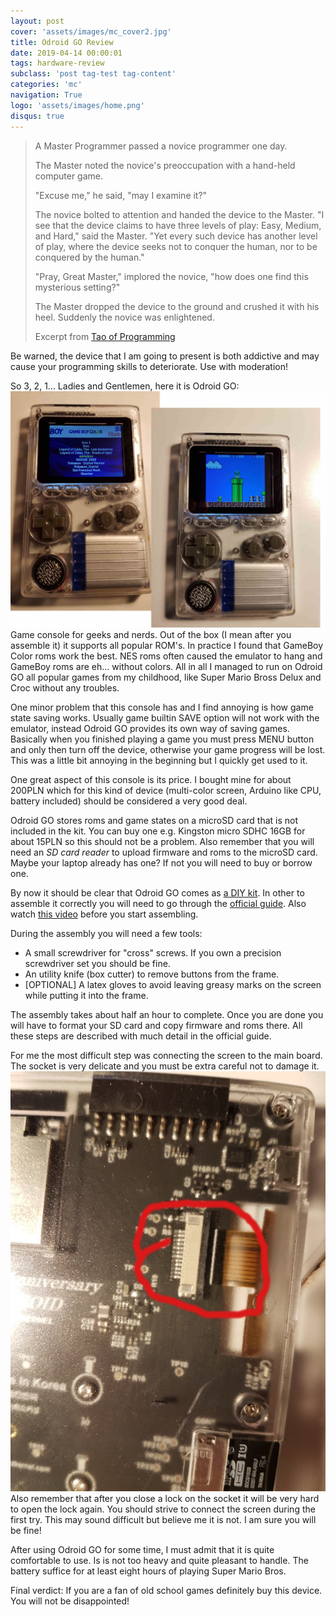 ```yaml
---
layout: post
cover: 'assets/images/mc_cover2.jpg'
title: Odroid GO Review
date: 2019-04-14 00:00:01
tags: hardware-review
subclass: 'post tag-test tag-content'
categories: 'mc'
navigation: True
logo: 'assets/images/home.png'
disqus: true
---
```


> A Master Programmer passed a novice programmer one day.
>
> The Master noted the novice's preoccupation with a hand-held computer game.
>
> "Excuse me," he said, "may I examine it?"
> 
> The novice bolted to attention and handed the device to the Master. "I see that the device claims to have three levels of play: Easy, Medium, and Hard," said the Master. "Yet every such device has another level of play, where the device seeks not to conquer the human, nor to be conquered by the human."
>
> "Pray, Great Master," implored the novice, "how does one find this mysterious setting?"
>
> The Master dropped the device to the ground and crushed it with his heel. Suddenly the novice was enlightened.
>
> Excerpt from [Tao of Programming](http://www.mit.edu/~xela/tao.html)

Be warned, the device that I am going to present is both
addictive and may cause your programming skills to deteriorate.
Use with moderation!

So 3, 2, 1... Ladies and Gentlemen, here it is Odroid GO:
![Odroid GO](assets/images/2019-04-14/go1.jpg)
Game console for geeks and nerds. Out of the box (I mean after
you assemble it) it supports all popular ROM's. In practice I found
that GameBoy Color roms work the best. NES roms often caused
the emulator to hang and GameBoy roms are eh... without colors.
All in all I managed to run on Odroid GO all popular games 
from my childhood, like
Super Mario Bross Delux and Croc without any troubles.

One minor problem that this console has and I find annoying
is how game state saving works.
Usually game builtin SAVE option will not work with the emulator,
instead Odroid GO provides its own way of saving games.
Basically when you finished playing a game you must press
MENU button and only then turn off the device, otherwise
your game progress will be lost. This was a little bit annoying
in the beginning but I quickly get used to it.

One great aspect of this console is its price. I bought mine
for about 200PLN which for this kind of device (multi-color screen,
Arduino like CPU, battery included)
should be considered a very good deal.

Odroid GO stores roms and game states on a microSD card that
is not included in the kit. 
You can buy one e.g. Kingston micro SDHC 16GB
for about 15PLN so this should not be a problem.
Also remember that you will need an
*SD card reader* to upload firmware and roms to the microSD card.
Maybe your laptop already has one? If not you will need to buy or
borrow one.

By now it should be clear that Odroid GO comes as [a DIY kit](https://wiki.odroid.com/odroid_go/go_assembling).
In other to assemble it correctly you will need to go through the
[official guide](https://wiki.odroid.com/odroid_go/go_assembling).
Also watch [this video](https://www.youtube.com/watch?v=6wwHmgX5U3w)
before you start assembling.

During the assembly you will need a few tools:

* A small screwdriver for "cross" screws.
 If you own a precision screwdriver set you should be fine.
* An utility knife (box cutter) to remove buttons from the frame.
* [OPTIONAL] A latex gloves to avoid leaving greasy marks
 on the screen while putting it into the frame.

The assembly takes about half an hour to complete.
Once you are done
you will have to format your SD card and copy firmware and roms
there.
All these steps are described with much detail in the
official guide.

For me the most difficult step was connecting the screen to the
main board. The socket is very delicate and you must be
extra careful not to damage it.
![Screen mainboard connection](assets/images/2019-04-14/go2.jpg)
Also remember that after you close a lock on the socket it will
be very hard to open the lock again.
You should strive to connect the screen during the first try.
This may sound difficult but believe me it is not.
I am sure you will be fine!

After using Odroid GO for some time, I must admit that it
is quite comfortable to use. Is is not too heavy and
quite pleasant to handle. The battery suffice for at least
eight hours of playing Super Mario Bros.

Final verdict: If you are a fan of old school games
definitely buy this device. You will not be disappointed!

